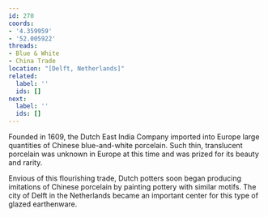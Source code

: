 ```yaml
---
id: 270
coords:
- '4.359959'
- '52.005922'
threads:
- Blue & White
- China Trade
location: "[Delft, Netherlands]"
related:
  label: ''
  ids: []
next:
  label: ''
  ids: []
---
```


Founded in 1609, the Dutch East India Company imported into Europe large quantities of Chinese blue-and-white porcelain. Such thin, translucent porcelain was unknown in Europe at this time and was prized for its beauty and rarity.

Envious of this flourishing trade, Dutch potters soon began producing imitations of Chinese porcelain by painting pottery with similar motifs. The city of Delft in the Netherlands became an important center for this type of glazed earthenware.
